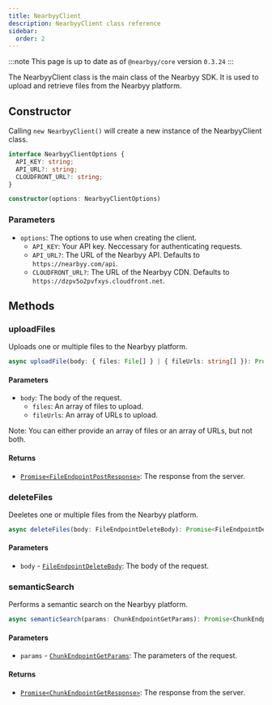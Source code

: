 ```yaml
---
title: NearbyyClient
description: NearbyyClient class reference
sidebar:
  order: 2
---
```


:::note
This page is up to date as of `@nearbyy/core` version `0.3.24`
:::

The NearbyyClient class is the main class of the Nearbyy SDK. It is used to upload and retrieve files from the Nearbyy platform.

## Constructor

Calling `new NearbyyClient()` will create a new instance of the NearbyyClient class.

```typescript title="NearbyyClient.ts"
interface NearbyyClientOptions {
  API_KEY: string;
  API_URL?: string;
  CLOUDFRONT_URL?: string;
}

constructor(options: NearbyyClientOptions)
```

### Parameters

- `options`: The options to use when creating the client.
  - `API_KEY`: Your API key. Neccessary for authenticating requests.
  - `API_URL?`: The URL of the Nearbyy API. Defaults to `https://nearbyy.com/api`.
  - `CLOUDFRONT_URL?`: The URL of the Nearbyy CDN. Defaults to `https://dzpv5o2pvfxys.cloudfront.net`.

## Methods

### uploadFiles

Uploads one or multiple files to the Nearbyy platform.

```typescript title="uploadFile.ts"
async uploadFile(body: { files: File[] } | { fileUrls: string[] }): Promise<FileEndpointPostResponse>
```

#### Parameters

- `body`: The body of the request.
  - `files`: An array of files to upload.
  - `fileUrls`: An array of URLs to upload.

Note: You can either provide an array of files or an array of URLs, but not both.

#### Returns

- [`Promise<FileEndpointPostResponse>`](../../api-reference/types#fileendpointpostresponse): The response from the server.

### deleteFiles

Deeletes one or multiple files from the Nearbyy platform.

```typescript title="deleteFiles.ts"
async deleteFiles(body: FileEndpointDeleteBody): Promise<FileEndpointDeleteResponse>
```

#### Parameters

- `body` - [`FileEndpointDeleteBody`](../../api-reference/types#fileendpointdeletebody): The body of the request.

### semanticSearch

Performs a semantic search on the Nearbyy platform.

```typescript title="queryDatabase.ts"
async semanticSearch(params: ChunkEndpointGetParams): Promise<ChunkEndpointGetResponse>
```

#### Parameters

- `params` - [`ChunkEndpointGetParams`](../../api-reference/types#fileendpointgetparams): The parameters of the request.

#### Returns

- [`Promise<ChunkEndpointGetResponse>`](../../api-reference/types#fileendpointgetresponse): The response from the server.
